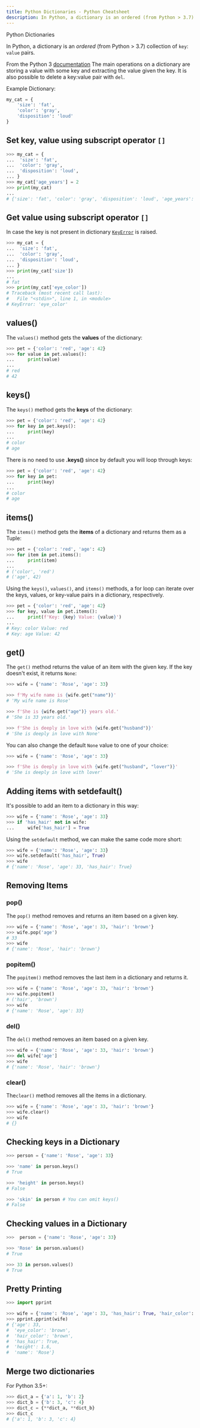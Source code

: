 ```yaml
---
title: Python Dictionaries - Python Cheatsheet
description: In Python, a dictionary is an ordered (from Python > 3.7) collection of key, value pairs.
---
```


<base-title :title="frontmatter.title" :description="frontmatter.description">
Python Dictionaries
</base-title>

In Python, a dictionary is an _ordered_ (from Python > 3.7) collection of `key`: `value` pairs.

<base-disclaimer>
  <base-disclaimer-title>
    From the Python 3 <a target="_blank" href="https://docs.python.org/3/tutorial/datastructures.html#dictionaries">documentation</a>
  </base-disclaimer-title>
  <base-disclaimer-content>
    The main operations on a dictionary are storing a value with some key and extracting the value given the key. It is also possible to delete a key:value pair with <code>del</code>.
  </base-disclaimer-content>
</base-disclaimer>

Example Dictionary:

```python
my_cat = {
    'size': 'fat',
    'color': 'gray',
    'disposition': 'loud'
}
```

## Set key, value using subscript operator `[]`
```python
>>> my_cat = {
...  'size': 'fat',
...  'color': 'gray',
...  'disposition': 'loud',
... }
>>> my_cat['age_years'] = 2
>>> print(my_cat)
...
# {'size': 'fat', 'color': 'gray', 'disposition': 'loud', 'age_years': 2}
```

## Get value using subscript operator `[]`

In case the key is not present in dictionary <a target="_blank" href="https://docs.python.org/3/library/exceptions.html#KeyError">`KeyError`</a> is raised.

```python
>>> my_cat = {
...  'size': 'fat',
...  'color': 'gray',
...  'disposition': 'loud',
... }
>>> print(my_cat['size'])
...
# fat
>>> print(my_cat['eye_color'])
# Traceback (most recent call last):
#   File "<stdin>", line 1, in <module>
# KeyError: 'eye_color'
```

## values()

The `values()` method gets the **values** of the dictionary:

```python
>>> pet = {'color': 'red', 'age': 42}
>>> for value in pet.values():
...     print(value)
...
# red
# 42
```

## keys()

The `keys()` method gets the **keys** of the dictionary:

```python
>>> pet = {'color': 'red', 'age': 42}
>>> for key in pet.keys():
...     print(key)
...
# color
# age
```

There is no need to use **.keys()** since by default you will loop through keys:

```python
>>> pet = {'color': 'red', 'age': 42}
>>> for key in pet:
...     print(key)
...
# color
# age
```

## items()

The `items()` method gets the **items** of a dictionary and returns them as a <router-link to=/cheatsheet/lists-and-tuples#the-tuple-data-type>Tuple</router-link>:

```python
>>> pet = {'color': 'red', 'age': 42}
>>> for item in pet.items():
...     print(item)
...
# ('color', 'red')
# ('age', 42)
```

Using the `keys()`, `values()`, and `items()` methods, a for loop can iterate over the keys, values, or key-value pairs in a dictionary, respectively.

```python
>>> pet = {'color': 'red', 'age': 42}
>>> for key, value in pet.items():
...     print(f'Key: {key} Value: {value}')
...
# Key: color Value: red
# Key: age Value: 42
```

## get()

The `get()` method returns the value of an item with the given key. If the key doesn't exist, it returns `None`:

```python
>>> wife = {'name': 'Rose', 'age': 33}

>>> f'My wife name is {wife.get("name")}'
# 'My wife name is Rose'

>>> f'She is {wife.get("age")} years old.'
# 'She is 33 years old.'

>>> f'She is deeply in love with {wife.get("husband")}'
# 'She is deeply in love with None'
```

You can also change the default `None` value to one of your choice:

```python
>>> wife = {'name': 'Rose', 'age': 33}

>>> f'She is deeply in love with {wife.get("husband", "lover")}'
# 'She is deeply in love with lover'
```

## Adding items with setdefault()

It's possible to add an item to a dictionary in this way:

```python
>>> wife = {'name': 'Rose', 'age': 33}
>>> if 'has_hair' not in wife:
...     wife['has_hair'] = True
```

Using the `setdefault` method, we can make the same code more short:

```python
>>> wife = {'name': 'Rose', 'age': 33}
>>> wife.setdefault('has_hair', True)
>>> wife
# {'name': 'Rose', 'age': 33, 'has_hair': True}
```

## Removing Items

### pop()

The `pop()` method removes and returns an item based on a given key.

```python
>>> wife = {'name': 'Rose', 'age': 33, 'hair': 'brown'}
>>> wife.pop('age')
# 33
>>> wife
# {'name': 'Rose', 'hair': 'brown'}
```

### popitem()

The `popitem()` method removes the last item in a dictionary and returns it.

```python
>>> wife = {'name': 'Rose', 'age': 33, 'hair': 'brown'}
>>> wife.popitem()
# ('hair', 'brown')
>>> wife
# {'name': 'Rose', 'age': 33}
```

### del()

The `del()` method removes an item based on a given key.

```python
>>> wife = {'name': 'Rose', 'age': 33, 'hair': 'brown'}
>>> del wife['age']
>>> wife
# {'name': 'Rose', 'hair': 'brown'}
```

### clear()

The`clear()` method removes all the items in a dictionary.

```python
>>> wife = {'name': 'Rose', 'age': 33, 'hair': 'brown'}
>>> wife.clear()
>>> wife
# {}
```

## Checking keys in a Dictionary

```python
>>> person = {'name': 'Rose', 'age': 33}

>>> 'name' in person.keys()
# True

>>> 'height' in person.keys()
# False

>>> 'skin' in person # You can omit keys()
# False
```

## Checking values in a Dictionary

```python
>>>  person = {'name': 'Rose', 'age': 33}

>>> 'Rose' in person.values()
# True

>>> 33 in person.values()
# True
```

## Pretty Printing

```python
>>> import pprint

>>> wife = {'name': 'Rose', 'age': 33, 'has_hair': True, 'hair_color': 'brown', 'height': 1.6, 'eye_color': 'brown'}
>>> pprint.pprint(wife)
# {'age': 33,
#  'eye_color': 'brown',
#  'hair_color': 'brown',
#  'has_hair': True,
#  'height': 1.6,
#  'name': 'Rose'}
```

## Merge two dictionaries

For Python 3.5+:

```python
>>> dict_a = {'a': 1, 'b': 2}
>>> dict_b = {'b': 3, 'c': 4}
>>> dict_c = {**dict_a, **dict_b}
>>> dict_c
# {'a': 1, 'b': 3, 'c': 4}
```
